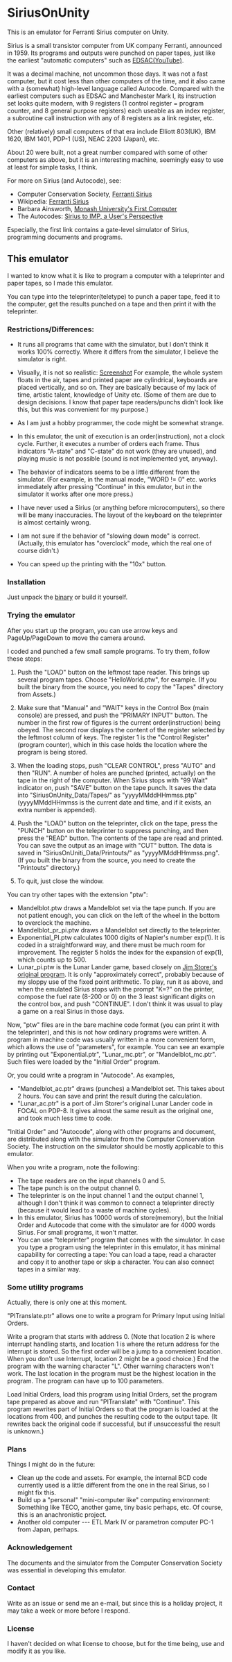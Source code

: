 # SiriusOnUnity

This is an emulator for Ferranti Sirius computer on Unity. 

Sirius is a small transistor computer from UK company Ferranti, announced in 1959. 
Its programs and outputs were punched on paper tapes, just like the earliest "automatic computers" 
such as [EDSAC(YouTube)](https://www.youtube.com/watch?v=6v4Juzn10gM&feature=youtu.be).

It was a decimal machine, not uncommon those days. 
It was not a fast computer, but it cost less than other computers of the time, 
and it also came with a (somewhat) high-level language called Autocode. 
Compared with the earliest computers such as EDSAC and Manchester Mark I, 
its instruction set looks quite modern, 
with 9 registers (1 control register = program counter, 
and 8 general purpose registers) each useable as an index register, 
a subroutine call instruction with any of 8 registers as a link register, etc. 

Other (relatively) small computers of that era include Elliott 803(UK), IBM 1620, IBM 1401, PDP-1 (US), 
NEAC 2203 (Japan), etc. 

About 20 were built, not a great number compared with some of other computers as above, 
but it is an interesting machine, seemingly easy to use at least for simple tasks, I think. 

For more on Sirius (and Autocode), see: 

- Computer Conservation Society, [Ferranti Sirius](https://www.computerconservationsociety.org/software/sirius/base.htm)
- Wikipedia: [Ferranti Sirius](https://en.wikipedia.org/wiki/Ferranti_Sirius)
- Barbara Ainsworth, [Monash University's First Computer](http://citeseerx.ist.psu.edu/viewdoc/download;jsessionid=380CEDE9D0A74FE7D714EC512C379E75?doi=10.1.1.726.9778&rep=rep1&type=pdf)
- The Autocodes: [Sirius to IMP, a User's Perspective](http://www.homepages.ed.ac.uk/jwp/history/autocodes/)

Especially, the first link contains a gate-level simulator of Sirius, programming documents and programs. 

## This emulator

I wanted to know what it is like to program a computer with a teleprinter and  paper tapes, 
so I made this emulator. 

You can type into the teleprinter(teletype) to punch a paper tape, 
feed it to the computer, get the results punched on a tape 
and then print it with the teleprinter. 

### Restrictions/Differences: 

- It runs all programs that came with the simulator, 
but I don't think it works 100% correctly. 
Where it differs from the simulator, I believe the simulator is right. 

- Visually, it is not so realistic: [Screenshot](screenshot.png)
For example, the whole system floats in the air, 
tapes and printed paper are cylindrical, 
keyboards are placed vertically, and so on. 
They are basically because of my lack of time, artistic talent, 
knowledge of Unity etc. 
(Some of them are due to design decisions. 
I know that paper tape readers/punchs didn't look like this, 
but this was convenient for my purpose.) 

- As I am just a hobby programmer, the code might be somewhat strange. 

- In this emulator, the unit of execution is an order(instruction), not a clock cycle. 
Further, it executes a number of orders each frame. 
Thus indicators "A-state" and "C-state" do not work (they are unused), 
and playing music is not possible (sound is not implemented yet, anyway). 

- The behavior of indicators seems to be a little different from the simulator. 
(For example, in the manual mode, "WORD != 0" etc. works immediately after 
pressing "Continue" in this emulator, but in the simulator it works after one more press.)

- I have never used a Sirius (or anything before microcomputers), 
so there will be many inaccuracies. 
The layout of the keyboard on the teleprinter is almost certainly wrong. 

- I am not sure if the behavior of "slowing down mode" is correct. 
(Actually, this emulator has "overclock" mode, which the real one of course didn't.) 

- You can speed up the printing with the "10x" button. 

### Installation

Just unpack the [binary](SiriusOnUnity_binary.zip) 
or build it yourself. 



### Trying the emulator

After you start up the program, you can use arrow keys and PageUp/PageDown 
to move the camera around. 

I coded and punched a few small sample programs. 
To try them, follow these steps: 

1. Push the "LOAD" button on the leftmost tape reader. 
This brings up several program tapes. 
Choose "HelloWorld.ptw", for example.
(If you built the binary from the source, you need to 
copy the "Tapes" directory from Assets.)

2. Make sure that "Manual" and "WAIT" keys in the Control Box (main console) are pressed, 
and push the "PRIMARY INPUT" button. 
The number in the first row of figures is the current order(instruction) being obeyed. 
The second row displays the content of the register selected by the leftmost column of keys. 
The register 1 is the "Control Register"(program counter), 
which in this case holds the location where the program is being stored. 

3. When the loading stops, push "CLEAR CONTROL", press "AUTO" and then "RUN". 
A number of holes are punched (printed, actually) on the tape in the right of the computer. 
When Sirius stops with "99 Wait" indicator on, 
push "SAVE" button on the tape punch. 
It saves the data into "SiriusOnUnity_Data/Tapes/" 
as "yyyyMMddHHmmss.ptp" (yyyyMMddHHmmss is the current date and time, 
and if it exists, an extra number is appended). 

4. Push the "LOAD" button on the teleprinter, click on the tape, 
press the "PUNCH" button on the teleprinter to suppress punching, 
and then press the "READ" button. 
The contents of the tape are read and printed. 
You can save the output as an image with "CUT" button. 
The data is saved in "SiriusOnUniti_Data/Printouts/" as "yyyyMMddHHmmss.png". 
(If you built the binary from the source, you need to 
create the "Printouts" directory.)

5. To quit, just close the window. 

You can try other tapes with the extension "ptw": 

- Mandelblot.ptw draws a Mandelblot set via the tape punch. 
If you are not patient enough, you can click on the left of the wheel in the bottom 
to overclock the machine. 
- Mandelblot_pr_pi.ptw draws a Mandelblot set directly to the teleprinter. 
- Exponential_PI.ptw calculates 1000 digits of Napier's number exp(1). 
It is coded in a straightforward way, and there must be much room for improvement. 
The register 5 holds the index for the expansion of exp(1), which counts up to 500.  
- Lunar_pi.ptw is the Lunar Lander game, based closely on 
[Jim Storer's original program](https://www.cs.brandeis.edu/~storer/LunarLander/LunarLander.html). 
It is only "approximately correct", probably because of my sloppy use of the fixed point arithmetic. 
To play, run it as above, 
and when the emulated Sirius stops with the prompt "K=?" on the printer, 
compose the fuel rate (8-200 or 0) on the 3 least significant digits on the control box, 
and push "CONTINUE". 
I don't think it was usual to play a game on a real Sirius in those days. 


Now, "ptw" files are in the bare machine code format 
(you can print it with the teleprinter), 
and this is not how ordinary programs were written. 
A program in machine code 
was usually written in a more convenient form, which allows the use of "parameters", for example. 
You can see an example by printing out "Exponential.ptr", "Lunar_mc.ptr", or "Mandelblot_mc.ptr". 
Such files were loaded by the "Initial Order" program. 

Or, you could write a program in "Autocode". 
As examples, 
- "Mandelblot_ac.ptr" draws (punches) a Mandelblot set. This takes about 2 hours. 
You can save and print the result during the calculation. 
- "Lunar_ac.ptr" is a port of Jim Storer's original Lunar Lander code in FOCAL on PDP-8. 
It gives almost the same result as the original one, 
and took much less time to code. 

"Initial Order" and "Autocode", along with other programs and document, 
are distributed along with the simulator from the Computer Conservation Society. 
The instruction on the simulator should be mostly applicable to this emulator. 

When you write a program, note the following: 
- The tape readers are on the input channels 0 and 5. 
- The tape punch is on the output channel 0. 
- The teleprinter is on the input channel 1 and the output channel 1, 
although I don't think it was common to connect a teleprinter directly 
(because it would lead to a waste of machine cycles). 
- In this emulator, Sirius has 10000 words of store(memory), but the Initial Order and Autocode 
that come with the simulator are for 4000 words Sirius. 
For small programs, it won't matter. 
- You can use "teleprinter" program that comes with the simulator. 
In case you type a program using the teleprinter in this emulator, 
it has minimal capability for correcting a tape: 
You can load a tape, read a character and copy it to another tape or skip a character. 
You can also connect tapes in a similar way. 


### Some utility programs 

Actually, there is only one at this moment. 

"PITranslate.ptr" allows one to write a program for Primary Input 
using Initial Orders. 

Write a program that starts with address 0. 
(Note that location 2 is where interrupt handling starts, 
and location 1 is where the return address for the interrupt is stored. 
So the first order will be a jump to a convenient location. 
When you don't use Interrupt, location 2 might be a good choice.)
End the program with the warning character "L". 
Other warning characters won't work. 
The last location in the program must be the highest location in the program. 
The program can have up to 100 parameters. 

Load Initial Orders, load this program using Initial Orders, 
set the program tape prepared as above and run "PITranslate" with "Continue". 
This program rewrites part of Initial Orders so that the program is loaded 
at the locations from 400, 
and punches the resulting code to the output tape. 
(It rewrites back the original code if successful, but if unsuccessful the result is unknown.)


### Plans

Things I might do in the future: 

- Clean up the code and assets. 
For example, the internal BCD code currently used is a little different from the one in the real Sirius, 
so I might fix this. 
- Build up a "personal" "mini-computer like" computing environment: 
Something like TECO, another game, tiny basic perhaps, etc. 
Of course, this is an anachronistic project. 
- Another old computer --- ETL Mark IV or parametron computer PC-1 from Japan, perhaps. 

### Acknowledgement

The documents and the simulator from the Computer Conservation Society was essential 
in developing this emulator. 

### Contact

Write as an issue or send me an e-mail, 
but since this is a holiday project, it may take a week or more before I respond. 


### License

I haven't decided on what license to choose, 
but for the time being, use and modify it as you like. 
